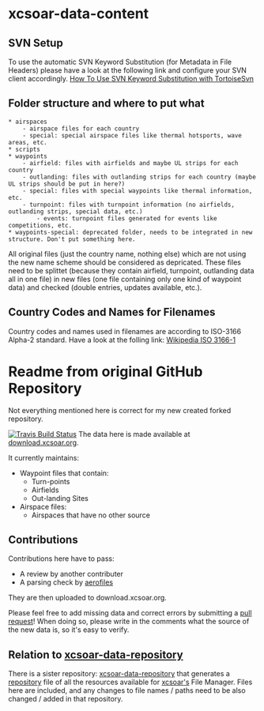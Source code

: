 # xcsoar-data-content

## SVN Setup
To use the automatic SVN Keyword Substitution (for Metadata in File Headers) please have a look at the following link and configure your SVN client accordingly.
[How To Use SVN Keyword Substitution with TortoiseSvn](https://sfriederichs.github.io/how-to/svn/2017/12/01/SVN-Keyword-Substitution.html)

## Folder structure and where to put what
	* airspaces
		- airspace files for each country
		- special: special airspace files like thermal hotsports, wave areas, etc.
	* scripts
	* waypoints
		- airfield: files with airfields and maybe UL strips for each country
		- outlanding: files with outlanding strips for each country (maybe UL strips should be put in here?)
		- special: files with special waypoints like thermal information, etc.
		- turnpoint: files with turnpoint information (no airfields, outlanding strips, special data, etc.)
			- events: turnpoint files generated for events like competitions, etc.
	* waypoints-special: deprecated folder, needs to be integrated in new structure. Don't put something here.

All original files (just the country name, nothing else) which are not using the new name scheme should be considered as depricated. These files need to be splittet (because they contain airfield, turnpoint, outlanding data all in one file) in new files (one file containing only one kind of waypoint data) and checked (double entries, updates available, etc.).

## Country Codes and Names for Filenames
Country codes and names used in filenames are according to ISO-3166 Alpha-2 standard. Have a look at the folling link:
[Wikipedia ISO 3166-1](https://en.wikipedia.org/wiki/ISO_3166-1)

# Readme from original GitHub Repository

Not everything mentioned here is correct for my new created forked repository.

[![Travis Build Status](https://img.shields.io/travis/XCSoar/xcsoar-data-content/master.svg)](https://travis-ci.org/XCSoar/xcsoar-data-content)
The data here is made available at [download.xcsoar.org](http://download.xcsoar.org).

It currently maintains:
 * Waypoint files that contain:
   - Turn-points
   - Airfields
   - Out-landing Sites
 * Airspace files:
   - Airspaces that have no other source

## Contributions
Contributions here have to pass:
- A review by another contributer
- A parsing check by [aerofiles](https://github.com/Turbo87/aerofiles)

They are then uploaded to download.xcsoar.org.

Please feel free to add missing data and correct errors by submitting a [pull request](https://help.github.com/en/articles/creating-a-pull-request)! When doing so, please write in the comments what the source of the new data is, so it's easy to verify.

## Relation to [xcsoar-data-repository](https://github.com/XCSoar/xcsoar-data-repository)
There is a sister repository: [xcsoar-data-repository](https://github.com/XCSoar/xcsoar-data-repository) that generates a [repository](http://download.xcsoar.org/repository) file of all the resources available for [xcsoar's](https://xcsoar.org) File Manager. Files here are included, and any changes to file names / paths need to be also changed / added in that repository.